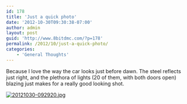 ```yaml
---
id: 178
title: 'Just a quick photo'
date: '2012-10-30T09:30:38-07:00'
author: admin
layout: post
guid: 'http://www.8bitdmc.com/?p=178'
permalink: /2012/10/just-a-quick-photo/
categories:
    - 'General Thoughts'
---
```


Because I love the way the car looks just before dawn. The steel reflects just right, and the plethora of lights (20 of them, with both doors open) blazing just makes for a really good looking shot.

[![20121030-092920.jpg](../../assets/images/2012/10/20121030-092920.jpg)](../../assets/images/2012/10/20121030-092920.jpg)